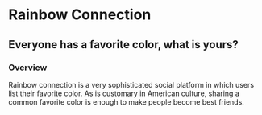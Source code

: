 # Rainbow Connection
## Everyone has a favorite color, what is yours?

### Overview

Rainbow connection is a very sophisticated social platform in which users list their favorite color. As is customary in American culture, sharing a common favorite color is enough to make people become best friends.
